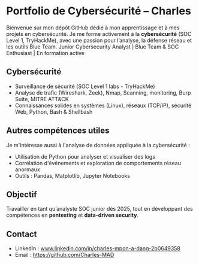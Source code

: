 # Portfolio de Cybersécurité – Charles
Bienvenue sur mon dépôt GitHub dédié à mon apprentissage et à mes projets en cybersécurité.
Je me forme activement à la **cybersécurité** (SOC Level 1, TryHackMe), avec une passion pour l’analyse, la défense réseau et les outils Blue Team.
Junior Cybersecurity Analyst | Blue Team & SOC Enthusiast | En formation active

## Cybersécurité
- Surveillance de sécurité (SOC Level 1 labs - TryHackMe)
- Analyse de trafic (Wireshark, Zeek), Nmap, Scanning, monitoring,  Burp Suite, MITRE ATT&CK
- Connaissances solides en systèmes (Linux), réseaux (TCP/IP), sécurité Web, Python, Bash & Shellbash

## Autres compétences utiles
Je m'intéresse aussi à l'analyse de données appliquée à la cybersécurité :  
- Utilisation de Python pour analyser et visualiser des logs
- Corrélation d'événements et exploration de comportements réseau anormaux
- Outils : Pandas, Matplotlib, Jupyter Notebooks

## Objectif
Travailler en tant qu’analyste SOC junior dès 2025, tout en développant des compétences en **pentesting** et **data-driven security**.


## Contact
- LinkedIn : www.linkedin.com/in/charles-mpon-a-dang-2b0649358 
- Email : https://github.com/Charles-MAD 





